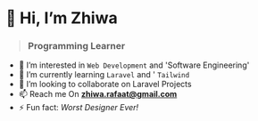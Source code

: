 # 👋 Hi, I’m **Zhiwa** 
> ### Programming Learner

- 👀 I’m interested in `Web Development` and 'Software Engineering'
- 🌱 I’m currently learning `Laravel` and '
`Tailwind`
- 💞️ I’m looking to collaborate on Laravel Projects
- 📫 Reach me On **zhiwa.rafaat@gmail.com**
- ⚡ Fun fact: *Worst Designer Ever!*

<!---
Zhiwa01/Zhiwa01 is a ✨ special ✨ repository because its `README.md` (this file) appears on your GitHub profile.
You can click the Preview link to take a look at your changes.
--->

